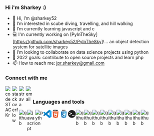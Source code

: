 ### Hi i'm Sharkey :)

- 👋 Hi, I’m @sharkey52
- 👀 I’m interested in scube diving, travelling, and hill walking
- 🌱 I’m currently learning javascript and c
- 💻 I'm currently working on [PyInTheSky][https://github.com/sharkey52/PyInTheSky]!... an object detection system for satellite images
- 💞️ I’m looking to collaborate on data science projects using python
- 🥅 2022 goals: contribute to open source projects and learn php
- 📫 How to reach me: jpr.sharkey@gmail.com

### Connect with me
[<img align="left" alt="codeSTACKr" width="22px" src="https://cdn.jsdelivr.net/npm/simple-icons@v3/icons/linkedin.svg" />][linkedin]
[<img align="left" alt="stackoverflow" width="22px" src="https://cdn.jsdelivr.net/npm/simple-icons@3.13.0/icons/stackoverflow.svg" />][stackoverflow]
[<img align="left" alt="strava" width="22px" src="https://cdn.jsdelivr.net/npm/simple-icons@3.13.0/icons/strava.svg" />][strava]
[<img align="left" alt="email" width="22px" src="https://cdn.jsdelivr.net/npm/simple-icons@3.13.0/icons/gmail.svg" />][email]

<br>

### Languages and tools
[<img align="left" alt="github" width="26px" src="https://raw.githubusercontent.com/jmnote/z-icons/master/svg/github.svg" />][linkedin]
[<img align="left" alt="javascript" width="26px" src="https://raw.githubusercontent.com/jmnote/z-icons/master/svg/javascript.svg" />][linkedin]
[<img align="left" alt="python" width="26px" src="https://raw.githubusercontent.com/jmnote/z-icons/master/svg/python.svg" />][linkedin]
[<img align="left" alt="Visual Studio Code" width="26px" src="https://raw.githubusercontent.com/github/explore/80688e429a7d4ef2fca1e82350fe8e3517d3494d/topics/visual-studio-code/visual-studio-code.png" />][linkedin]
[<img align="left" alt="HTML5" width="26px" src="https://raw.githubusercontent.com/github/explore/80688e429a7d4ef2fca1e82350fe8e3517d3494d/topics/html/html.png" />][linkedin]
[<img align="left" alt="CSS3" width="26px" src="https://raw.githubusercontent.com/github/explore/80688e429a7d4ef2fca1e82350fe8e3517d3494d/topics/css/css.png" />][linkedin]
[<img align="left" alt="Terminal" width="26px" src="https://raw.githubusercontent.com/github/explore/80688e429a7d4ef2fca1e82350fe8e3517d3494d/topics/terminal/terminal.png" />][linkedin]
[<img align="left" alt="github" width="26px" src="https://cdn.jsdelivr.net/npm/simple-icons@3.13.0/icons/arduino.svg" />][linkedin]
[<img align="left" alt="github" width="26px" src="https://cdn.jsdelivr.net/npm/simple-icons@3.13.0/icons/googleearth.svg" />][linkedin]
[<img align="left" alt="github" width="26px" src="https://cdn.jsdelivr.net/npm/simple-icons@3.13.0/icons/jupyter.svg" />][linkedin]
[<img align="left" alt="github" width="26px" src="https://cdn.jsdelivr.net/npm/simple-icons@3.13.0/icons/linux.svg" />][linkedin]
[<img align="left" alt="github" width="26px" src="https://cdn.jsdelivr.net/npm/simple-icons@3.13.0/icons/pandas.svg" />][linkedin]
[<img align="left" alt="github" width="26px" src="https://cdn.jsdelivr.net/npm/simple-icons@3.13.0/icons/redhat.svg" />][linkedin]
[<img align="left" alt="github" width="26px" src="https://cdn.jsdelivr.net/npm/simple-icons@3.13.0/icons/scikit-learn.svg" />][linkedin]
[<img align="left" alt="github" width="26px" src="https://cdn.jsdelivr.net/npm/simple-icons@3.13.0/icons/trello.svg" />][linkedin]
[<img align="left" alt="github" width="26px" src="https://cdn.jsdelivr.net/npm/simple-icons@3.13.0/icons/visualstudio.svg" />][linkedin]

<br>

[stackoverflow]: https://stackoverflow.com/users/17515834/joseph-sharkey
[linkedin]: https://www.linkedin.com/in/joe-sharkey-4aa367ba/
[strava]: https://www.strava.com/athletes/36381613
[email]: jpr.sharkey@gmail.com

<!---
sharkey52/sharkey52 is a ✨ special ✨ repository because its `README.md` (this file) appears on your GitHub profile.
You can click the Preview link to take a look at your changes.
--->
